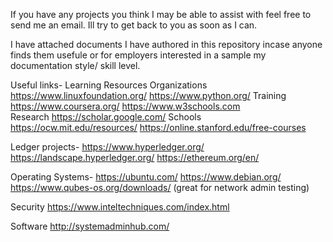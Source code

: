 

If you have any projects you think I may be able to assist with feel free to send me an email. Ill try to get back to you as soon as I can.

I have attached documents I have authored in this repository incase anyone finds them usefule or for employers interested in a sample my documentation style/ skill level.

Useful links-
  Learning Resources
       Organizations
          https://www.linuxfoundation.org/
          https://www.python.org/
       Training
          https://www.coursera.org/
          https://www.w3schools.com    
      Research
           https://scholar.google.com/
      Schools
          https://ocw.mit.edu/resources/
          https://online.stanford.edu/free-courses
          
  Ledger projects-
      https://www.hyperledger.org/
      https://landscape.hyperledger.org/
      https://ethereum.org/en/

  Operating Systems-
     https://ubuntu.com/
     https://www.debian.org/
     https://www.qubes-os.org/downloads/ (great for network admin testing)
    
  Security
      https://www.inteltechniques.com/index.html
    
  Software
      http://systemadminhub.com/

